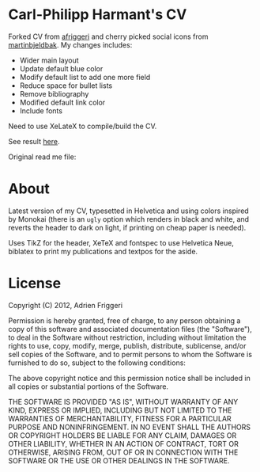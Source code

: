 # Carl-Philipp Harmant's CV

Forked CV from [afriggeri](https://github.com/afriggeri) and cherry picked social icons from [martinbjeldbak](https://github.com/martinbjeldbak/CV).
My changes includes:
* Wider main layout
* Update default blue color
* Modify default list to add one more field
* Reduce space for bullet lists
* Remove bibliography
* Modified default link color
* Include fonts

Need to use XeLateX to compile/build the CV.

See result [here](https://github.com/carlphilipp/cv/blob/master/CV.pdf).

Original read me file:

# About
Latest version of my CV, typesetted in Helvetica and using colors inspired by Monokai (there is an `ugly` option which renders in black and white, and reverts the header to dark on light, if printing on cheap paper is needed).

Uses TikZ for the header, XeTeX and fontspec to use Helvetica Neue, biblatex to print my publications and textpos for the aside.


# License

Copyright (C) 2012, Adrien Friggeri

Permission is hereby granted, free of charge, to any person obtaining a copy of this software and associated documentation files (the "Software"), to deal in the Software without restriction, including without limitation the rights to use, copy, modify, merge, publish, distribute, sublicense, and/or sell copies of the Software, and to permit persons to whom the Software is furnished to do so, subject to the following conditions:

The above copyright notice and this permission notice shall be included in all copies or substantial portions of the Software.

THE SOFTWARE IS PROVIDED "AS IS", WITHOUT WARRANTY OF ANY KIND, EXPRESS OR IMPLIED, INCLUDING BUT NOT LIMITED TO THE WARRANTIES OF MERCHANTABILITY, FITNESS FOR A PARTICULAR PURPOSE AND NONINFRINGEMENT. IN NO EVENT SHALL THE AUTHORS OR COPYRIGHT HOLDERS BE LIABLE FOR ANY CLAIM, DAMAGES OR OTHER LIABILITY, WHETHER IN AN ACTION OF CONTRACT, TORT OR OTHERWISE, ARISING FROM, OUT OF OR IN CONNECTION WITH THE SOFTWARE OR THE USE OR OTHER DEALINGS IN THE SOFTWARE.

